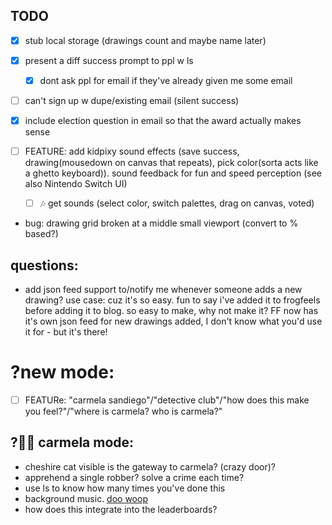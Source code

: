 ## TODO

- [x] stub local storage (drawings count and maybe name later)
- [x] present a diff success prompt to ppl w ls
  - [x] dont ask ppl for email if they've already given me some email

- [ ] can't sign up w dupe/existing email (silent success)
- [x] include election question in email so that the award actually makes sense

- [ ] FEATURE: add kidpixy sound effects (save success, drawing(mousedown on canvas that repeats), pick color(sorta acts like a ghetto keyboard)). sound feedback for fun and speed perception (see also Nintendo Switch UI)
  - [ ] 🎶 get sounds (select color, switch palettes, drag on canvas, voted)

- bug: drawing grid broken at a middle small viewport (convert to % based?)

questions:
----------
- add json feed support to/notify me whenever someone adds a new drawing? use case: cuz it's so easy. fun to say i've added it to frogfeels before adding it to blog. so easy to make, why not make it? FF now has it's own json feed for new drawings added, I don't know what you'd use it for - but it's there!


?new mode:
========

- [ ] FEATURe: "carmela sandiego"/"detective club"/"how does this make you feel?"/"where is carmela? who is carmela?"

?💃🏻 carmela mode:
-----------
- cheshire cat visible is the gateway to carmela? (crazy door)?
- apprehend a single robber? solve a crime each time?
- use ls to know how many times you've done this
- background music. [doo woop](https://www.youtube.com/watch?v=A-9l8JfeO4k&index=24&list=PLrmL0LV_TY_SJEmzl_4g6Nqm_g34-FEl3)
- how does this integrate into the leaderboards?
